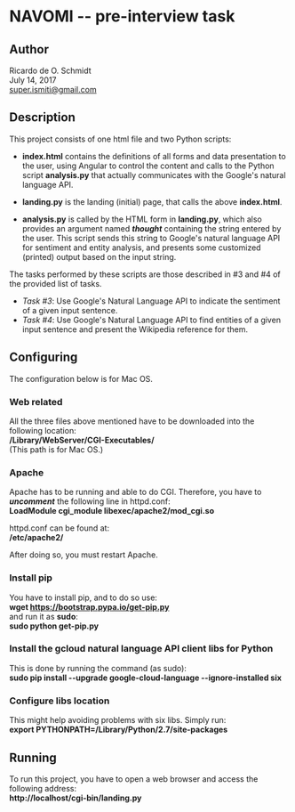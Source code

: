 # NAVOMI -- pre-interview task

## Author

Ricardo de O. Schmidt  
July 14, 2017  
super.ismiti@gmail.com


## Description

This project consists of one html file and two Python scripts:

* __index.html__ contains the definitions of all forms and data presentation to
  the user, using Angular to control the content and calls to the Python script
  __analysis.py__ that actually communicates with the Google's natural language API.

* __landing.py__ is the landing (initial) page, that calls the above
  __index.html__.

* __analysis.py__ is called by the HTML form in __landing.py__, which also
provides an argument named *__thought__* containing the string entered by the
user. This script sends this string to Google's natural language API for
sentiment and entity analysis, and presents some customized (printed) output
based on the input string.

The tasks performed by these scripts are those described in #3 and #4 of the
provided list of tasks.  
* _Task #3_: Use Google's Natural Language API to indicate the sentiment of a
  given input sentence.  
* _Task #4_: Use Google's Natural Language API to find entities of a given input
  sentence and present the Wikipedia reference for them.

## Configuring

The configuration below is for Mac OS.

### Web related

All the three files above mentioned have to be downloaded into the following
location:  
<b>/Library/WebServer/CGI-Executables/</b>  
(This path is for Mac OS.)

### Apache

Apache has to be running and able to do CGI. Therefore, you have to *__uncomment__*
the following line in httpd.conf:  
<b>LoadModule cgi_module libexec/apache2/mod_cgi.so</b>

httpd.conf can be found at:  
<b>/etc/apache2/</b>

After doing so, you must restart Apache.

### Install pip

You have to install pip, and to do so use:  
<b>wget https://bootstrap.pypa.io/get-pip.py</b>  
and run it as __sudo__:  
<b>sudo python get-pip.py</b>

### Install the gcloud natural language API client libs for Python

This is done by running the command (as sudo):  
<b>sudo pip install --upgrade google-cloud-language --ignore-installed six</b>

### Configure libs location

This might help avoiding problems with six libs. Simply run:  
<b>export PYTHONPATH=/Library/Python/2.7/site-packages</b>


## Running

To run this project, you have to open a web browser and access the following
address:  
<b>http://localhost/cgi-bin/landing.py</b>


